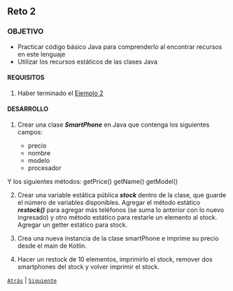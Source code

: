 ## Reto 2

### OBJETIVO 

- Practicar código básico Java para comprenderlo al encontrar recursos en este lenguaje
- Utilizar los recursos estáticos de las clases Java

#### REQUISITOS 

1. Haber terminado el [Ejemplo 2](../Ejemplo-02)

#### DESARROLLO

1. Crear una clase ***SmartPhone*** en Java que contenga los siguientes campos:

	- precio
	- nombre
	- modelo
	- procesador

Y los siguientes métodos:
	getPrice()
	getName()
	getModel()
	
<!-- <details>
	<summary>Solucion</summary>
	
```java
public class SmartPhone {

    private float price;
    private String name;
    private String model;
    private String processor;


    public SmartPhone(float price,String name, String model, String processor){
        this.price = price;
        this.name = name;
        this.model = model;
        this.processor = processor;
    }

    public float getPrice(){
        return price;
    }

    public String getName(){
        return name;
    }
    public String getModel(){
        return model;
    }
}
```
</details> -->
	
2. Crear una variable estática pública  ***stock*** dentro de la clase, que guarde el número de variables disponibles. Agregar el método estático ***restock()*** para agregar más teléfonos (se suma lo anterior con lo nuevo ingresado) y otro método estático para restarle  un elemento al stock. Agregar un getter estático para stock.

<!-- <details>
	<summary>Solucion</summary>
	
```java
    protected static int stock = 0;

    public static void restock(int newStock){
        stock += newStock;
    }

    public static void minusStock(){
        stock--;
    }

    public static int getStock(){
        return stock;
    }
```
</details>
 -->

3. Crea una nueva instancia de la clase smartPhone e imprime su precio desde el main de Kotlin.


<!-- <details>
	<summary>Solucion</summary>
	
```kotlin
val iPhone = SmartPhone(
        21230.53F,
        "iPhone",
        "11 Pro",
        "A13 Bionic"
    )

    println(iPhone.price)
```
</details> -->



4. Hacer un restock de 10 elementos, imprimirlo el stock, remover dos smartphones del stock y volver imprimir el stock.

<!-- <details>
	<summary>Solucion</summary>
	
```kotlin
    SmartPhone.restock(10)
    SmartPhone.minusStock()
    SmartPhone.minusStock()
    println("Stock actual: ${SmartPhone.getStock()}")
    SmartPhone.restock(5)
    println("Stock actual: ${SmartPhone.getStock()}")
```
</details> -->

[`Atrás`](../Ejemplo-03) | [`Siguiente`](../Readme.md)
